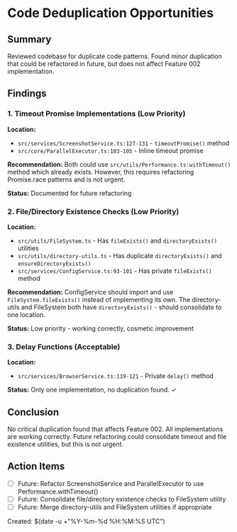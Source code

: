 # Code Deduplication Opportunities

## Summary
Reviewed codebase for duplicate code patterns. Found minor duplication that could be refactored in future, but does not affect Feature 002 implementation.

## Findings

### 1. Timeout Promise Implementations (Low Priority)
**Location:**
- `src/services/ScreenshotService.ts:127-131` - `timeoutPromise()` method
- `src/core/ParallelExecutor.ts:103-105` - Inline timeout promise

**Recommendation:** 
Both could use `src/utils/Performance.ts:withTimeout()` method which already exists. However, this requires refactoring Promise.race patterns and is not urgent.

**Status:** Documented for future refactoring

### 2. File/Directory Existence Checks (Low Priority)
**Location:**
- `src/utils/FileSystem.ts` - Has `fileExists()` and `directoryExists()` utilities
- `src/utils/directory-utils.ts` - Has duplicate `directoryExists()` and `ensureDirectoryExists()`
- `src/services/ConfigService.ts:93-101` - Has private `fileExists()` method

**Recommendation:** 
ConfigService should import and use `FileSystem.fileExists()` instead of implementing its own. The directory-utils and FileSystem both have `directoryExists()` - should consolidate to one location.

**Status:** Low priority - working correctly, cosmetic improvement

### 3. Delay Functions (Acceptable)
**Location:**
- `src/services/BrowserService.ts:119-121` - Private `delay()` method

**Status:** Only one implementation, no duplication found. ✓

## Conclusion
No critical duplication found that affects Feature 002. All implementations are working correctly. Future refactoring could consolidate timeout and file existence utilities, but this is not urgent.

## Action Items
- [ ] Future: Refactor ScreenshotService and ParallelExecutor to use Performance.withTimeout()
- [ ] Future: Consolidate file/directory existence checks to FileSystem utility
- [ ] Future: Merge directory-utils and FileSystem utilities if appropriate

Created: $(date -u +"%Y-%m-%d %H:%M:%S UTC")
